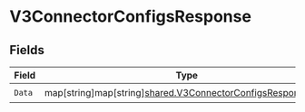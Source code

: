 # V3ConnectorConfigsResponse


## Fields

| Field                                                                                                                       | Type                                                                                                                        | Required                                                                                                                    | Description                                                                                                                 |
| --------------------------------------------------------------------------------------------------------------------------- | --------------------------------------------------------------------------------------------------------------------------- | --------------------------------------------------------------------------------------------------------------------------- | --------------------------------------------------------------------------------------------------------------------------- |
| `Data`                                                                                                                      | map[string]map[string][shared.V3ConnectorConfigsResponseData](../../../pkg/models/shared/v3connectorconfigsresponsedata.md) | :heavy_check_mark:                                                                                                          | N/A                                                                                                                         |